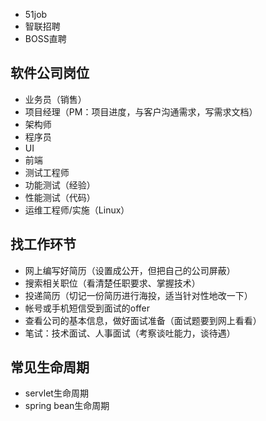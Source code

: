 * 51job
* 智联招聘
* BOSS直聘

## 软件公司岗位

* 业务员（销售）
* 项目经理（PM：项目进度，与客户沟通需求，写需求文档）
* 架构师
* 程序员
* UI
* 前端
* 测试工程师
* 功能测试（经验）
* 性能测试（代码）
* 运维工程师/实施（Linux）

## 找工作环节

* 网上编写好简历（设置成公开，但把自己的公司屏蔽）
* 搜索相关职位（看清楚任职要求、掌握技术）
* 投递简历（切记一份简历进行海投，适当针对性地改一下）
* 帐号或手机短信受到面试的offer
* 查看公司的基本信息，做好面试准备（面试题要到网上看看）
* 笔试：技术面试、人事面试（考察谈吐能力，谈待遇）

## 常见生命周期

* servlet生命周期
* spring bean生命周期 

